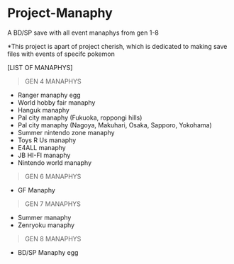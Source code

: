 # Project-Manaphy
A BD/SP save with all event manaphys from gen 1-8

*This project is apart of project cherish, which is dedicated to making save files with events of specifc pokemon

[LIST OF MANAPHYS]

>GEN 4 MANAPHYS
- Ranger manaphy egg
- World hobby fair manaphy
- Hanguk manaphy
- Pal city manaphy (Fukuoka, roppongi hills)
- Pal city manaphy (Nagoya, Makuhari, Osaka, Sapporo, Yokohama)
- Summer nintendo zone manaphy
- Toys R Us manaphy
- E4ALL manaphy
- JB HI-FI manaphy
- Nintendo world manaphy

>GEN 6 MANAPHYS
- GF Manaphy

>GEN 7 MANAPHYS
- Summer manaphy
- Zenryoku manaphy

>GEN 8 MANAPHYS
- BD/SP Manaphy egg
